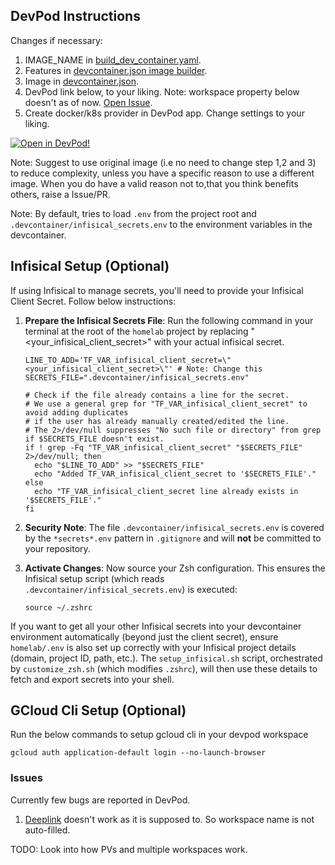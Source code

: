 ## DevPod Instructions

Changes if necessary:
1. IMAGE_NAME in [build_dev_container.yaml](.github/workflows/build_dev_container.yaml).
2. Features in [devcontainer.json image builder](.github/.devcontainer/devcontainer.json).
3. Image in [devcontainer.json](.devcontainer/devcontainer.json).
4. DevPod link below, to your liking. Note: workspace property below doesn't as of now. [Open Issue](https://github.com/loft-sh/devpod/issues/1843).
5. Create docker/k8s provider in DevPod app. Change settings to your liking.

[![Open in DevPod!](https://devpod.sh/assets/open-in-devpod.svg)](https://devpod.sh/open#git@github.com:karteekiitg/homelab.git@prod&workspace=my-k8s-workspace&provider=docker&ide=zed)

Note: Suggest to use original image (i.e no need to change step 1,2 and 3) to reduce complexity, unless you have a specific reason to use a different image. When you do have a valid reason not to,that you think benefits others, raise a Issue/PR.

Note: By default, tries to load `.env` from the project root and `.devcontainer/infisical_secrets.env` to the environment variables in the devcontainer.

## Infisical Setup (Optional)
If using Infisical to manage secrets, you'll need to provide your Infisical Client Secret. Follow below instructions:

1.  **Prepare the Infisical Secrets File**:
    Run the following command in your terminal at the root of the `homelab` project by replacing "<your_infisical_client_secret>" with your actual infisical secret.
    ```shell
    LINE_TO_ADD='TF_VAR_infisical_client_secret=\"<your_infisical_client_secret>\"' # Note: Change this
    SECRETS_FILE=".devcontainer/infisical_secrets.env"

    # Check if the file already contains a line for the secret.
    # We use a general grep for "TF_VAR_infisical_client_secret" to avoid adding duplicates
    # if the user has already manually created/edited the line.
    # The 2>/dev/null suppresses "No such file or directory" from grep if $SECRETS_FILE doesn't exist.
    if ! grep -Fq "TF_VAR_infisical_client_secret" "$SECRETS_FILE" 2>/dev/null; then
      echo "$LINE_TO_ADD" >> "$SECRETS_FILE"
      echo "Added TF_VAR_infisical_client_secret to '$SECRETS_FILE'."
    else
      echo "TF_VAR_infisical_client_secret line already exists in '$SECRETS_FILE'."
    fi
    ```

2.  **Security Note**:
    The file `.devcontainer/infisical_secrets.env` is covered by the `*secrets*.env` pattern in `.gitignore` and will **not** be committed to your repository.

3.  **Activate Changes**:
    Now source your Zsh configuration. This ensures the Infisical setup script (which reads `.devcontainer/infisical_secrets.env`) is executed:
    ```shell
    source ~/.zshrc
    ```

If you want to get all your other Infisical secrets into your devcontainer environment automatically (beyond just the client secret), ensure `homelab/.env` is also set up correctly with your Infisical project details (domain, project ID, path, etc.). The `setup_infisical.sh` script, orchestrated by `customize_zsh.sh` (which modifies `.zshrc`), will then use these details to fetch and export secrets into your shell.

## GCloud Cli Setup (Optional)
Run the below commands to setup gcloud cli in your devpod workspace
```shell
gcloud auth application-default login --no-launch-browser
```

### Issues
Currently few bugs are reported in DevPod.
1. [Deeplink](https://github.com/loft-sh/devpod/issues/1843) doesn't work as it is supposed to. So workspace name is not auto-filled.

TODO: Look into how PVs and multiple workspaces work.
